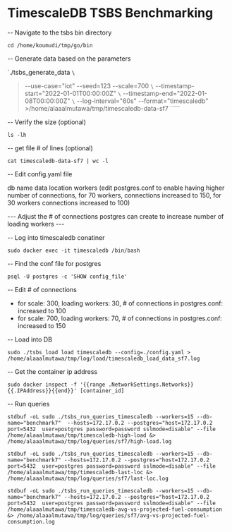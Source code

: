 # TimescaleDB TSBS Benchmarking

-- Navigate to the tsbs bin directory 

`cd /home/koumudi/tmp/go/bin`

-- Generate data based on the parameters 

`./tsbs_generate_data ``\``
> --use-case="iot" --seed=123 --scale=700 ``\``
> --timestamp-start="2022-01-01T00:00:00Z" ``\``
> --timestamp-end="2022-01-08T00:00:00Z" ``\``
> --log-interval="60s" --format="timescaledb" >/home/alaaalmutawa/tmp/timescaledb-data-sf7 ``\```

-- Verify the size (optional)

`ls -lh`

-- get file # of lines (optional)

`cat timescaledb-data-sf7 | wc -l`

-- Edit config.yaml file 

db name 
data location
workers (edit postgres.conf to enable having higher number of connections, for 70 workers, connections increased to 150, for 30 workers connections increased to 100)

--- Adjust the # of connections postgres can create to increase number of loading workers ---

-- Log into timescaledb conatiner 

`sudo docker exec -it timescaledb /bin/bash`

-- Find the conf file for postgres 

`psql -U postgres -c 'SHOW config_file'`

-- Edit # of connections 

- for scale: 300, loading workers: 30, # of connections in postgres.conf: increased to 100
- for scale: 700, loading workers: 70, # of connections in postgres.conf: increased to 150

-- Load into DB 

`sudo ./tsbs_load load timescaledb --config=./config.yaml > /home/alaaalmutawa/tmp/log/load/timescaledb_load_data_sf7.log`

-- Get the container ip address 

`sudo docker inspect -f '{{range .NetworkSettings.Networks}}{{.IPAddress}}{{end}}' [container_id]`

-- Run queries 

`stdbuf -oL sudo ./tsbs_run_queries_timescaledb --workers=15 --db-name="benchmark7"  --hosts=172.17.0.2 --postgres="host=172.17.0.2 port=5432  user=postgres password=password sslmode=disable" --file /home/alaaalmutawa/tmp/timescaledb-high-load &> /home/alaaalmutawa/tmp/log/queries/sf7/high-load.log`

`stdbuf -oL sudo ./tsbs_run_queries_timescaledb --workers=15 --db-name="benchmark7" --hosts=172.17.0.2 --postgres="host=172.17.0.2 port=5432  user=postgres password=password sslmode=disable" --file /home/alaaalmutawa/tmp/timescaledb-last-loc &> /home/alaaalmutawa/tmp/log/queries/sf7/last-loc.log`

`stdbuf -oL sudo ./tsbs_run_queries_timescaledb --workers=15 --db-name="benchmark7" --hosts=172.17.0.2 --postgres="host=172.17.0.2 port=5432  user=postgres password=password sslmode=disable" --file /home/alaaalmutawa/tmp/timescaledb-avg-vs-projected-fuel-consumption &> /home/alaaalmutawa/tmp/log/queries/sf7/avg-vs-projected-fuel-consumption.log`

